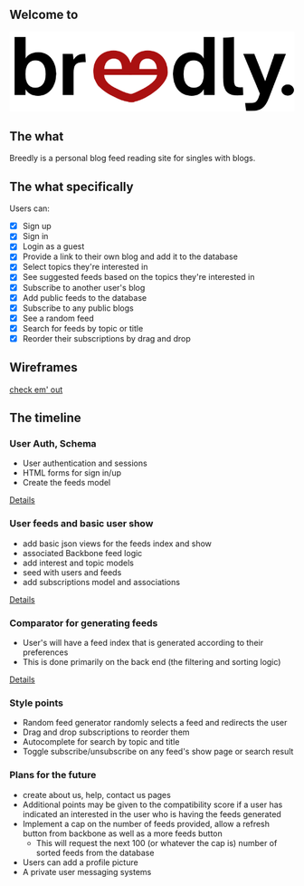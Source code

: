 ## Welcome to 
![breedly](./app/assets/images/logo_small.png)

## The what 
Breedly is a personal blog feed reading site for singles with blogs.

## The what specifically
Users can:

- [x] Sign up 
- [x] Sign in
- [x] Login as a guest
- [x] Provide a link to their own blog and add it to the database
- [x] Select topics they're interested in
- [x] See suggested feeds based on the topics they're interested in
- [x] Subscribe to another user's blog
- [x] Add public feeds to the database
- [x] Subscribe to any public blogs
- [x] See a random feed
- [x] Search for feeds by topic or title
- [x] Reorder their subscriptions by drag and drop

## Wireframes
[check em' out](./docs/views.md)

## The timeline

### User Auth, Schema

- User authentication and sessions
- HTML forms for sign in/up
- Create the feeds model

[Details](./docs/phase_one.md)

### User feeds and basic user show

- add basic json views for the feeds index and show
- associated Backbone feed logic
- add interest and topic models 
- seed with users and feeds
- add subscriptions model and associations
 
[Details](./docs/phase_two.md)

### Comparator for generating feeds

- User's will have a feed index that is generated according to their preferences
- This is done primarily on the back end (the filtering and sorting logic)

[Details](./docs/phase_three.md)

### Style points
- Random feed generator randomly selects a feed and redirects the user
- Drag and drop subscriptions to reorder them
- Autocomplete for search by topic and title
- Toggle subscribe/unsubscribe on any feed's show page or search result

### Plans for the future

- create about us, help, contact us pages
- Additional points may be given to the compatibility score if a user has indicated an interested in the user who is having the feeds generated
- Implement a cap on the number of feeds provided, allow a refresh button from backbone as well as a more feeds button
    - This will request the next 100 (or whatever the cap is) number of sorted feeds from the database
- Users can add a profile picture
- A private user messaging systems